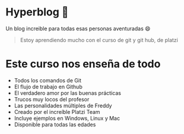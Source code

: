 # Hyperblog 🦅
Un blog increible para todas esas personas aventuradas  😄

>Estoy aprendiendo mucho con el curso de git y git hub, de platzi
>

# Este curso nos enseña de todo
* Todos los comandos de Git
* El flujo de trabajo en Github
* El verdadero amor por las buenas prácticas
* Trucos muy locos del profesor
* Las personalidades múltiples de Freddy
* Creado por el increíble Platzi Team
* Incluye ejemplos en Windows, Linux y Mac
* Disponible para todas las edades